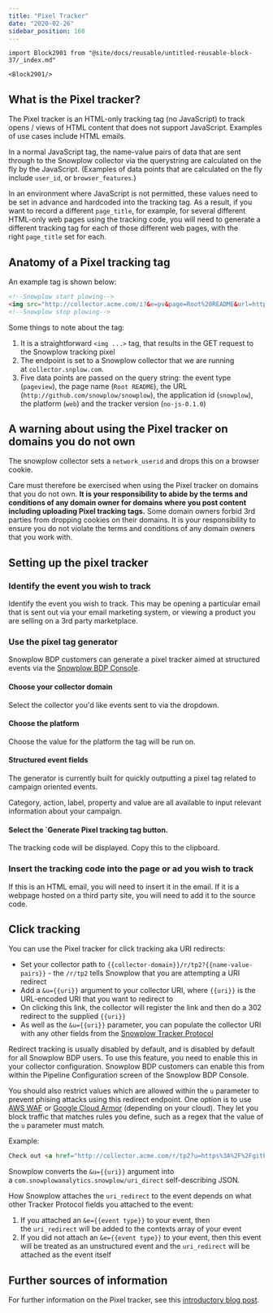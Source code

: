 ```yaml
---
title: "Pixel Tracker"
date: "2020-02-26"
sidebar_position: 160
---
```


```mdx-code-block
import Block2901 from "@site/docs/reusable/untitled-reusable-block-37/_index.md"

<Block2901/>
```

## What is the Pixel tracker?

The Pixel tracker is an HTML-only tracking tag (no JavaScript) to track opens / views of HTML content that does not support JavaScript. Examples of use cases include HTML emails.

In a normal JavaScript tag, the name-value pairs of data that are sent through to the Snowplow collector via the querystring are calculated on the fly by the JavaScript. (Examples of data points that are calculated on the fly include `user_id`, or `browser_features`.)

In an environment where JavaScript is not permitted, these values need to be set in advance and hardcoded into the tracking tag. As a result, if you want to record a different `page_title`, for example, for several different HTML-only web pages using the tracking code, you will need to generate a different tracking tag for each of those different web pages, with the right `page_title` set for each.

## Anatomy of a Pixel tracking tag

An example tag is shown below:

```html
<!--Snowplow start plowing-->
<img src="http://collector.acme.com/i?&e=pv&page=Root%20README&url=http%3A%2F%2Fgithub.com%2Fsnowplow%2Fsnowplow&aid=snowplow&p=web&tv=no-js-0.1.0" />
<!--Snowplow stop plowing-->
```

Some things to note about the tag:

1. It is a straightforward `<img ...>` tag, that results in the GET request to the Snowplow tracking pixel
2. The endpoint is set to a Snowplow collector that we are running at `collector.snplow.com`.
3. Five data points are passed on the query string: the event type (`pageview`), the page name (`Root README`), the URL (`http://github.com/snowplow/snowplow`), the application id (`snowplow`), the platform (`web`) and the tracker version (`no-js-0.1.0`)

## A warning about using the Pixel tracker on domains you do not own

The snowplow collector sets a `network_userid` and drops this on a browser cookie.

Care must therefore be exercised when using the Pixel tracker on domains that you do not own. **It is your responsibility to abide by the terms and conditions of any domain owner for domains where you post content including uploading Pixel tracking tags.** Some domain owners forbid 3rd parties from dropping cookies on their domains. It is your responsibility to ensure you do not violate the terms and conditions of any domain owners that you work with.

## Setting up the pixel tracker

### Identify the event you wish to track

Identify the event you wish to track. This may be opening a particular email that is sent out via your email marketing system, or viewing a product you are selling on a 3rd party marketplace.

### Use the pixel tag generator

Snowplow BDP customers can generate a pixel tracker aimed at structured events via the [Snowplow BDP Console](https://console.snowplowanalytics.com/pixel-tracker).

#### Choose your collector domain

Select the collector you'd like events sent to via the dropdown.

#### Choose the platform

Choose the value for the platform the tag will be run on.

#### Structured event fields

The generator is currently built for quickly outputting a pixel tag related to campaign oriented events.

Category, action, label, property and value are all available to input relevant information about your campaign.

#### Select the \`Generate Pixel tracking tag button.

The tracking code will be displayed. Copy this to the clipboard.

### Insert the tracking code into the page or ad you wish to track

If this is an HTML email, you will need to insert it in the email. If it is a webpage hosted on a third party site, you will need to add it to the source code.

## Click tracking

You can use the Pixel tracker for click tracking aka URI redirects:

- Set your collector path to `{{collector-domain}}/r/tp2?{{name-value-pairs}}` - the `/r/tp2` tells Snowplow that you are attempting a URI redirect
- Add a `&u={{uri}}` argument to your collector URI, where `{{uri}}` is the URL-encoded URI that you want to redirect to
- On clicking this link, the collector will register the link and then do a 302 redirect to the supplied `{{uri}}`
- As well as the `&u={{uri}}` parameter, you can populate the collector URI with any other fields from the [Snowplow Tracker Protocol](https://github.com/snowplow/snowplow/wiki/Snowplow-Tracker-Protocol)

Redirect tracking is usually disabled by default, and is disabled by default for all Snowplow BDP users. To use this feature, you need to enable this in your collector configuration. Snowplow BDP customers can enable this from within the Pipeline Configuration screen of the Snowplow BDP Console.

You should also restrict values which are allowed within the `u` parameter to prevent phising attacks using this redirect endpoint. One option is to use [AWS WAF](https://aws.amazon.com/waf/) or [Google Cloud Armor](https://cloud.google.com/armor) (depending on your cloud). They let you block traffic that matches rules you define, such as a regex that the value of the `u` parameter must match.

Example:

```html
Check out <a href="http://collector.acme.com/r/tp2?u=https%3A%2F%2Fgithub.com%2Fsnowplow%2Fsnowplow">Snowplow</a>
```

Snowplow converts the `&u={{uri}}` argument into a `com.snowplowanalytics.snowplow/uri_direct` self-describing JSON.

How Snowplow attaches the `uri_redirect` to the event depends on what other Tracker Protocol fields you attached to the event:

1. If you attached an `&e={{event type}}` to your event, then the `uri_redirect` will be added to the contexts array of your event
2. If you did not attach an `&e={{event type}}` to your event, then this event will be treated as an unstructured event and the `uri_redirect` will be attached as the event itself

## [](https://github.com/snowplow/snowplow/wiki/pixel-tracker-setup#further-sources-of-information)Further sources of information

For further information on the Pixel tracker, see this [introductory blog post](http://snowplowanalytics.com/blog/2013/01/29/introducing-the-pixel-tracker/).

